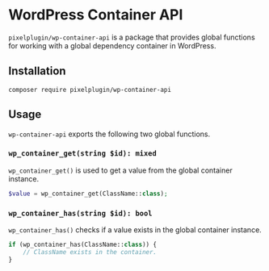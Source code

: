 # WordPress Container API

`pixelplugin/wp-container-api` is a package that provides global functions
for working with a global dependency container in WordPress.

## Installation

```shell
composer require pixelplugin/wp-container-api
```

## Usage

`wp-container-api` exports the following two global functions.

### `wp_container_get(string $id): mixed`

`wp_container_get()` is used to get a value from the global container instance.

```php
$value = wp_container_get(ClassName::class);
```

### `wp_container_has(string $id): bool`

`wp_container_has()` checks if a value exists in the global container instance.

```php
if (wp_container_has(ClassName::class)) {
    // ClassName exists in the container.
}
```
